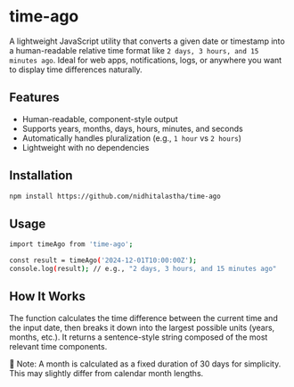 # time-ago

A lightweight JavaScript utility that converts a given date or timestamp into a human-readable relative time format like `2 days, 3 hours, and 15 minutes ago`. Ideal for web apps, notifications, logs, or anywhere you want to display time differences naturally.

## Features

- Human-readable, component-style output
- Supports years, months, days, hours, minutes, and seconds
- Automatically handles pluralization (e.g., `1 hour` vs `2 hours`)
- Lightweight with no dependencies

## Installation

```bash
npm install https://github.com/nidhitalastha/time-ago
```

## Usage

```bash
import timeAgo from 'time-ago';

const result = timeAgo('2024-12-01T10:00:00Z');
console.log(result); // e.g., "2 days, 3 hours, and 15 minutes ago"
```

## How It Works

The function calculates the time difference between the current time and the input date, then breaks it down into the largest possible units (years, months, etc.). It returns a sentence-style string composed of the most relevant time components.

📌 Note: A month is calculated as a fixed duration of 30 days for simplicity. This may slightly differ from calendar month lengths.
